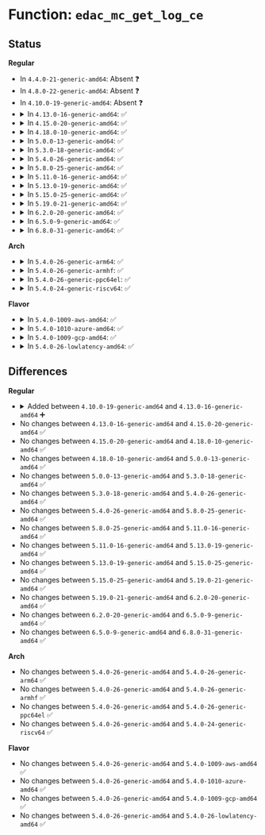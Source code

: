 # Function: <code>edac_mc_get_log_ce</code>

## Status
<b>Regular</b>
<ul>
<li>
In <code>4.4.0-21-generic-amd64</code>: Absent ❓
</li>
<li>
In <code>4.8.0-22-generic-amd64</code>: Absent ❓
</li>
<li>
In <code>4.10.0-19-generic-amd64</code>: Absent ❓
</li>
<li>
<details>
<summary>In <code>4.13.0-16-generic-amd64</code>: ✅</summary>

```c
int edac_mc_get_log_ce()
```

```json
{
  "name": "edac_mc_get_log_ce",
  "collision_type": "Unique Global",
  "inline_type": "No",
  "funcs": [
    {
      "addr": 18446744071586572944,
      "name": "edac_mc_get_log_ce",
      "external": true,
      "loc": "drivers/edac/edac_mc_sysfs.c:37",
      "file": "drivers/edac/edac_mc_sysfs.c",
      "inline": "seen, unknown",
      "caller_inline": [],
      "caller_func": [
        "drivers/edac/edac_mc.c:edac_raw_mc_handle_error"
      ]
    }
  ],
  "symbols": [
    {
      "addr": 18446744071586572944,
      "name": "edac_mc_get_log_ce",
      "section": ".text",
      "bind": "STB_GLOBAL",
      "size": 17
    }
  ]
}
```
</details>
</li>
<li>
<details>
<summary>In <code>4.15.0-20-generic-amd64</code>: ✅</summary>

```c
int edac_mc_get_log_ce()
```

```json
{
  "name": "edac_mc_get_log_ce",
  "collision_type": "Unique Global",
  "inline_type": "No",
  "funcs": [
    {
      "addr": 18446744071587039984,
      "name": "edac_mc_get_log_ce",
      "external": true,
      "loc": "drivers/edac/edac_mc_sysfs.c:37",
      "file": "drivers/edac/edac_mc_sysfs.c",
      "inline": "seen, unknown",
      "caller_inline": [],
      "caller_func": [
        "drivers/edac/edac_mc.c:edac_raw_mc_handle_error"
      ]
    }
  ],
  "symbols": [
    {
      "addr": 18446744071587039984,
      "name": "edac_mc_get_log_ce",
      "section": ".text",
      "bind": "STB_GLOBAL",
      "size": 17
    }
  ]
}
```
</details>
</li>
<li>
<details>
<summary>In <code>4.18.0-10-generic-amd64</code>: ✅</summary>

```c
int edac_mc_get_log_ce()
```

```json
{
  "name": "edac_mc_get_log_ce",
  "collision_type": "Unique Global",
  "inline_type": "No",
  "funcs": [
    {
      "addr": 18446744071587338368,
      "name": "edac_mc_get_log_ce",
      "external": true,
      "loc": "drivers/edac/edac_mc_sysfs.c:37",
      "file": "drivers/edac/edac_mc_sysfs.c",
      "inline": "seen, unknown",
      "caller_inline": [],
      "caller_func": [
        "drivers/edac/edac_mc.c:edac_raw_mc_handle_error"
      ]
    }
  ],
  "symbols": [
    {
      "addr": 18446744071587338368,
      "name": "edac_mc_get_log_ce",
      "section": ".text",
      "bind": "STB_GLOBAL",
      "size": 17
    }
  ]
}
```
</details>
</li>
<li>
<details>
<summary>In <code>5.0.0-13-generic-amd64</code>: ✅</summary>

```c
int edac_mc_get_log_ce()
```

```json
{
  "name": "edac_mc_get_log_ce",
  "collision_type": "Unique Global",
  "inline_type": "No",
  "funcs": [
    {
      "addr": 18446744071587516704,
      "name": "edac_mc_get_log_ce",
      "external": true,
      "loc": "drivers/edac/edac_mc_sysfs.c:37",
      "file": "drivers/edac/edac_mc_sysfs.c",
      "inline": "seen, unknown",
      "caller_inline": [],
      "caller_func": [
        "drivers/edac/edac_mc.c:edac_raw_mc_handle_error"
      ]
    }
  ],
  "symbols": [
    {
      "addr": 18446744071587516704,
      "name": "edac_mc_get_log_ce",
      "section": ".text",
      "bind": "STB_GLOBAL",
      "size": 17
    }
  ]
}
```
</details>
</li>
<li>
<details>
<summary>In <code>5.3.0-18-generic-amd64</code>: ✅</summary>

```c
int edac_mc_get_log_ce()
```

```json
{
  "name": "edac_mc_get_log_ce",
  "collision_type": "Unique Global",
  "inline_type": "No",
  "funcs": [
    {
      "addr": 18446744071587790560,
      "name": "edac_mc_get_log_ce",
      "external": true,
      "loc": "drivers/edac/edac_mc_sysfs.c:37",
      "file": "drivers/edac/edac_mc_sysfs.c",
      "inline": "seen, unknown",
      "caller_inline": [],
      "caller_func": [
        "drivers/edac/edac_mc.c:edac_raw_mc_handle_error"
      ]
    }
  ],
  "symbols": [
    {
      "addr": 18446744071587790560,
      "name": "edac_mc_get_log_ce",
      "section": ".text",
      "bind": "STB_GLOBAL",
      "size": 17
    }
  ]
}
```
</details>
</li>
<li>
<details>
<summary>In <code>5.4.0-26-generic-amd64</code>: ✅</summary>

```c
int edac_mc_get_log_ce()
```

```json
{
  "name": "edac_mc_get_log_ce",
  "collision_type": "Unique Global",
  "inline_type": "No",
  "funcs": [
    {
      "addr": 18446744071587995296,
      "name": "edac_mc_get_log_ce",
      "external": true,
      "loc": "drivers/edac/edac_mc_sysfs.c:37",
      "file": "drivers/edac/edac_mc_sysfs.c",
      "inline": "seen, unknown",
      "caller_inline": [],
      "caller_func": [
        "drivers/edac/edac_mc.c:edac_raw_mc_handle_error"
      ]
    }
  ],
  "symbols": [
    {
      "addr": 18446744071587995296,
      "name": "edac_mc_get_log_ce",
      "section": ".text",
      "bind": "STB_GLOBAL",
      "size": 17
    }
  ]
}
```
</details>
</li>
<li>
<details>
<summary>In <code>5.8.0-25-generic-amd64</code>: ✅</summary>

```c
int edac_mc_get_log_ce()
```

```json
{
  "name": "edac_mc_get_log_ce",
  "collision_type": "Unique Global",
  "inline_type": "No",
  "funcs": [
    {
      "addr": 18446744071588849296,
      "name": "edac_mc_get_log_ce",
      "external": true,
      "loc": "drivers/edac/edac_mc_sysfs.c:37",
      "file": "drivers/edac/edac_mc_sysfs.c",
      "inline": "seen, unknown",
      "caller_inline": [],
      "caller_func": [
        "drivers/edac/edac_mc.c:edac_ce_error"
      ]
    }
  ],
  "symbols": [
    {
      "addr": 18446744071588849296,
      "name": "edac_mc_get_log_ce",
      "section": ".text",
      "bind": "STB_GLOBAL",
      "size": 17
    }
  ]
}
```
</details>
</li>
<li>
<details>
<summary>In <code>5.11.0-16-generic-amd64</code>: ✅</summary>

```c
int edac_mc_get_log_ce()
```

```json
{
  "name": "edac_mc_get_log_ce",
  "collision_type": "Unique Global",
  "inline_type": "No",
  "funcs": [
    {
      "addr": 18446744071588864720,
      "name": "edac_mc_get_log_ce",
      "external": true,
      "loc": "drivers/edac/edac_mc_sysfs.c:37",
      "file": "drivers/edac/edac_mc_sysfs.c",
      "inline": "seen, unknown",
      "caller_inline": [],
      "caller_func": [
        "drivers/edac/edac_mc.c:edac_ce_error"
      ]
    }
  ],
  "symbols": [
    {
      "addr": 18446744071588864720,
      "name": "edac_mc_get_log_ce",
      "section": ".text",
      "bind": "STB_GLOBAL",
      "size": 17
    }
  ]
}
```
</details>
</li>
<li>
<details>
<summary>In <code>5.13.0-19-generic-amd64</code>: ✅</summary>

```c
int edac_mc_get_log_ce()
```

```json
{
  "name": "edac_mc_get_log_ce",
  "collision_type": "Unique Global",
  "inline_type": "No",
  "funcs": [
    {
      "addr": 18446744071588751712,
      "name": "edac_mc_get_log_ce",
      "external": true,
      "loc": "drivers/edac/edac_mc_sysfs.c:37",
      "file": "drivers/edac/edac_mc_sysfs.c",
      "inline": "seen, unknown",
      "caller_inline": [],
      "caller_func": [
        "drivers/edac/edac_mc.c:edac_ce_error"
      ]
    }
  ],
  "symbols": [
    {
      "addr": 18446744071588751712,
      "name": "edac_mc_get_log_ce",
      "section": ".text",
      "bind": "STB_GLOBAL",
      "size": 17
    }
  ]
}
```
</details>
</li>
<li>
<details>
<summary>In <code>5.15.0-25-generic-amd64</code>: ✅</summary>

```c
int edac_mc_get_log_ce()
```

```json
{
  "name": "edac_mc_get_log_ce",
  "collision_type": "Unique Global",
  "inline_type": "No",
  "funcs": [
    {
      "addr": 18446744071589443168,
      "name": "edac_mc_get_log_ce",
      "external": true,
      "loc": "drivers/edac/edac_mc_sysfs.c:37",
      "file": "drivers/edac/edac_mc_sysfs.c",
      "inline": "seen, unknown",
      "caller_inline": [],
      "caller_func": [
        "drivers/edac/edac_mc.c:edac_ce_error"
      ]
    }
  ],
  "symbols": [
    {
      "addr": 18446744071589443168,
      "name": "edac_mc_get_log_ce",
      "section": ".text",
      "bind": "STB_GLOBAL",
      "size": 17
    }
  ]
}
```
</details>
</li>
<li>
<details>
<summary>In <code>5.19.0-21-generic-amd64</code>: ✅</summary>

```c
int edac_mc_get_log_ce()
```

```json
{
  "name": "edac_mc_get_log_ce",
  "collision_type": "Unique Global",
  "inline_type": "No",
  "funcs": [
    {
      "addr": 18446744071590921584,
      "name": "edac_mc_get_log_ce",
      "external": true,
      "loc": "drivers/edac/edac_mc_sysfs.c:37",
      "file": "drivers/edac/edac_mc_sysfs.c",
      "inline": "seen, unknown",
      "caller_inline": [],
      "caller_func": [
        "drivers/edac/edac_mc.c:edac_raw_mc_handle_error"
      ]
    }
  ],
  "symbols": [
    {
      "addr": 18446744071590921584,
      "name": "edac_mc_get_log_ce",
      "section": ".text",
      "bind": "STB_GLOBAL",
      "size": 21
    }
  ]
}
```
</details>
</li>
<li>
<details>
<summary>In <code>6.2.0-20-generic-amd64</code>: ✅</summary>

```c
int edac_mc_get_log_ce()
```

```json
{
  "name": "edac_mc_get_log_ce",
  "collision_type": "Unique Global",
  "inline_type": "No",
  "funcs": [
    {
      "addr": 18446744071592620912,
      "name": "edac_mc_get_log_ce",
      "external": true,
      "loc": "drivers/edac/edac_mc_sysfs.c:37",
      "file": "drivers/edac/edac_mc_sysfs.c",
      "inline": "seen, unknown",
      "caller_inline": [],
      "caller_func": [
        "drivers/edac/edac_mc.c:edac_raw_mc_handle_error"
      ]
    }
  ],
  "symbols": [
    {
      "addr": 18446744071592620912,
      "name": "edac_mc_get_log_ce",
      "section": ".text",
      "bind": "STB_GLOBAL",
      "size": 21
    }
  ]
}
```
</details>
</li>
<li>
<details>
<summary>In <code>6.5.0-9-generic-amd64</code>: ✅</summary>

```c
int edac_mc_get_log_ce()
```

```json
{
  "name": "edac_mc_get_log_ce",
  "collision_type": "Unique Global",
  "inline_type": "No",
  "funcs": [
    {
      "addr": 18446744071593051504,
      "name": "edac_mc_get_log_ce",
      "external": true,
      "loc": "drivers/edac/edac_mc_sysfs.c:37",
      "file": "drivers/edac/edac_mc_sysfs.c",
      "inline": "seen, unknown",
      "caller_inline": [],
      "caller_func": [
        "drivers/edac/edac_mc.c:edac_raw_mc_handle_error"
      ]
    }
  ],
  "symbols": [
    {
      "addr": 18446744071593051504,
      "name": "edac_mc_get_log_ce",
      "section": ".text",
      "bind": "STB_GLOBAL",
      "size": 21
    }
  ]
}
```
</details>
</li>
<li>
<details>
<summary>In <code>6.8.0-31-generic-amd64</code>: ✅</summary>

```c
int edac_mc_get_log_ce()
```

```json
{
  "name": "edac_mc_get_log_ce",
  "collision_type": "Unique Global",
  "inline_type": "No",
  "funcs": [
    {
      "addr": 18446744071593803296,
      "name": "edac_mc_get_log_ce",
      "external": true,
      "loc": "drivers/edac/edac_mc_sysfs.c:37",
      "file": "drivers/edac/edac_mc_sysfs.c",
      "inline": "seen, unknown",
      "caller_inline": [],
      "caller_func": [
        "drivers/edac/edac_mc.c:edac_raw_mc_handle_error"
      ]
    }
  ],
  "symbols": [
    {
      "addr": 18446744071593803296,
      "name": "edac_mc_get_log_ce",
      "section": ".text",
      "bind": "STB_GLOBAL",
      "size": 21
    }
  ]
}
```
</details>
</li>
</ul>
<b>Arch</b>
<ul>
<li>
<details>
<summary>In <code>5.4.0-26-generic-arm64</code>: ✅</summary>

```c
int edac_mc_get_log_ce()
```

```json
{
  "name": "edac_mc_get_log_ce",
  "collision_type": "Unique Global",
  "inline_type": "No",
  "funcs": [
    {
      "addr": 18446603336501240216,
      "name": "edac_mc_get_log_ce",
      "external": true,
      "loc": "drivers/edac/edac_mc_sysfs.c:37",
      "file": "drivers/edac/edac_mc_sysfs.c",
      "inline": "seen, unknown",
      "caller_inline": [],
      "caller_func": [
        "drivers/edac/edac_mc.c:edac_raw_mc_handle_error"
      ]
    }
  ],
  "symbols": [
    {
      "addr": 18446603336501240216,
      "name": "edac_mc_get_log_ce",
      "section": ".text",
      "bind": "STB_GLOBAL",
      "size": 32
    }
  ]
}
```
</details>
</li>
<li>
<details>
<summary>In <code>5.4.0-26-generic-armhf</code>: ✅</summary>

```c
int edac_mc_get_log_ce()
```

```json
{
  "name": "edac_mc_get_log_ce",
  "collision_type": "Unique Global",
  "inline_type": "No",
  "funcs": [
    {
      "addr": 3233743808,
      "name": "edac_mc_get_log_ce",
      "external": true,
      "loc": "drivers/edac/edac_mc_sysfs.c:37",
      "file": "drivers/edac/edac_mc_sysfs.c",
      "inline": "seen, unknown",
      "caller_inline": [],
      "caller_func": [
        "drivers/edac/edac_mc.c:edac_raw_mc_handle_error"
      ]
    }
  ],
  "symbols": [
    {
      "addr": 3233743808,
      "name": "edac_mc_get_log_ce",
      "section": ".text",
      "bind": "STB_GLOBAL",
      "size": 36
    }
  ]
}
```
</details>
</li>
<li>
<details>
<summary>In <code>5.4.0-26-generic-ppc64el</code>: ✅</summary>

```c
int edac_mc_get_log_ce()
```

```json
{
  "name": "edac_mc_get_log_ce",
  "collision_type": "Unique Global",
  "inline_type": "No",
  "funcs": [
    {
      "addr": 13835058055294772624,
      "name": "edac_mc_get_log_ce",
      "external": true,
      "loc": "drivers/edac/edac_mc_sysfs.c:37",
      "file": "drivers/edac/edac_mc_sysfs.c",
      "inline": "seen, unknown",
      "caller_inline": [],
      "caller_func": [
        "drivers/edac/edac_mc.c:edac_raw_mc_handle_error"
      ]
    }
  ],
  "symbols": [
    {
      "addr": 13835058055294772624,
      "name": "edac_mc_get_log_ce",
      "section": ".text",
      "bind": "STB_GLOBAL",
      "size": 28
    }
  ]
}
```
</details>
</li>
<li>
<details>
<summary>In <code>5.4.0-24-generic-riscv64</code>: ✅</summary>

```c
int edac_mc_get_log_ce()
```

```json
{
  "name": "edac_mc_get_log_ce",
  "collision_type": "Unique Global",
  "inline_type": "No",
  "funcs": [
    {
      "addr": 18446743936277933598,
      "name": "edac_mc_get_log_ce",
      "external": true,
      "loc": "drivers/edac/edac_mc_sysfs.c:37",
      "file": "drivers/edac/edac_mc_sysfs.c",
      "inline": "seen, unknown",
      "caller_inline": [],
      "caller_func": [
        "drivers/edac/edac_mc.c:edac_raw_mc_handle_error"
      ]
    }
  ],
  "symbols": [
    {
      "addr": 18446743936277933598,
      "name": "edac_mc_get_log_ce",
      "section": ".text",
      "bind": "STB_GLOBAL",
      "size": 34
    }
  ]
}
```
</details>
</li>
</ul>
<b>Flavor</b>
<ul>
<li>
<details>
<summary>In <code>5.4.0-1009-aws-amd64</code>: ✅</summary>

```c
int edac_mc_get_log_ce()
```

```json
{
  "name": "edac_mc_get_log_ce",
  "collision_type": "Unique Global",
  "inline_type": "No",
  "funcs": [
    {
      "addr": 18446744071587626272,
      "name": "edac_mc_get_log_ce",
      "external": true,
      "loc": "drivers/edac/edac_mc_sysfs.c:37",
      "file": "drivers/edac/edac_mc_sysfs.c",
      "inline": "seen, unknown",
      "caller_inline": [],
      "caller_func": [
        "drivers/edac/edac_mc.c:edac_raw_mc_handle_error"
      ]
    }
  ],
  "symbols": [
    {
      "addr": 18446744071587626272,
      "name": "edac_mc_get_log_ce",
      "section": ".text",
      "bind": "STB_GLOBAL",
      "size": 17
    }
  ]
}
```
</details>
</li>
<li>
<details>
<summary>In <code>5.4.0-1010-azure-amd64</code>: ✅</summary>

```c
int edac_mc_get_log_ce()
```

```json
{
  "name": "edac_mc_get_log_ce",
  "collision_type": "Unique Global",
  "inline_type": "No",
  "funcs": [
    {
      "addr": 18446744071587394288,
      "name": "edac_mc_get_log_ce",
      "external": true,
      "loc": "drivers/edac/edac_mc_sysfs.c:37",
      "file": "drivers/edac/edac_mc_sysfs.c",
      "inline": "seen, unknown",
      "caller_inline": [],
      "caller_func": [
        "drivers/edac/edac_mc.c:edac_raw_mc_handle_error"
      ]
    }
  ],
  "symbols": [
    {
      "addr": 18446744071587394288,
      "name": "edac_mc_get_log_ce",
      "section": ".text",
      "bind": "STB_GLOBAL",
      "size": 17
    }
  ]
}
```
</details>
</li>
<li>
<details>
<summary>In <code>5.4.0-1009-gcp-amd64</code>: ✅</summary>

```c
int edac_mc_get_log_ce()
```

```json
{
  "name": "edac_mc_get_log_ce",
  "collision_type": "Unique Global",
  "inline_type": "No",
  "funcs": [
    {
      "addr": 18446744071587951440,
      "name": "edac_mc_get_log_ce",
      "external": true,
      "loc": "drivers/edac/edac_mc_sysfs.c:37",
      "file": "drivers/edac/edac_mc_sysfs.c",
      "inline": "seen, unknown",
      "caller_inline": [],
      "caller_func": [
        "drivers/edac/edac_mc.c:edac_raw_mc_handle_error"
      ]
    }
  ],
  "symbols": [
    {
      "addr": 18446744071587951440,
      "name": "edac_mc_get_log_ce",
      "section": ".text",
      "bind": "STB_GLOBAL",
      "size": 17
    }
  ]
}
```
</details>
</li>
<li>
<details>
<summary>In <code>5.4.0-26-lowlatency-amd64</code>: ✅</summary>

```c
int edac_mc_get_log_ce()
```

```json
{
  "name": "edac_mc_get_log_ce",
  "collision_type": "Unique Global",
  "inline_type": "No",
  "funcs": [
    {
      "addr": 18446744071588066784,
      "name": "edac_mc_get_log_ce",
      "external": true,
      "loc": "drivers/edac/edac_mc_sysfs.c:37",
      "file": "drivers/edac/edac_mc_sysfs.c",
      "inline": "seen, unknown",
      "caller_inline": [],
      "caller_func": [
        "drivers/edac/edac_mc.c:edac_raw_mc_handle_error"
      ]
    }
  ],
  "symbols": [
    {
      "addr": 18446744071588066784,
      "name": "edac_mc_get_log_ce",
      "section": ".text",
      "bind": "STB_GLOBAL",
      "size": 17
    }
  ]
}
```
</details>
</li>
</ul>

## Differences
<b>Regular</b>
<ul>
<li>
<details>
<summary>Added between <code>4.10.0-19-generic-amd64</code> and <code>4.13.0-16-generic-amd64</code> ➕</summary>

```c
int edac_mc_get_log_ce()
```
</details>
</li>
<li>
No changes between <code>4.13.0-16-generic-amd64</code> and <code>4.15.0-20-generic-amd64</code> ✅
</li>
<li>
No changes between <code>4.15.0-20-generic-amd64</code> and <code>4.18.0-10-generic-amd64</code> ✅
</li>
<li>
No changes between <code>4.18.0-10-generic-amd64</code> and <code>5.0.0-13-generic-amd64</code> ✅
</li>
<li>
No changes between <code>5.0.0-13-generic-amd64</code> and <code>5.3.0-18-generic-amd64</code> ✅
</li>
<li>
No changes between <code>5.3.0-18-generic-amd64</code> and <code>5.4.0-26-generic-amd64</code> ✅
</li>
<li>
No changes between <code>5.4.0-26-generic-amd64</code> and <code>5.8.0-25-generic-amd64</code> ✅
</li>
<li>
No changes between <code>5.8.0-25-generic-amd64</code> and <code>5.11.0-16-generic-amd64</code> ✅
</li>
<li>
No changes between <code>5.11.0-16-generic-amd64</code> and <code>5.13.0-19-generic-amd64</code> ✅
</li>
<li>
No changes between <code>5.13.0-19-generic-amd64</code> and <code>5.15.0-25-generic-amd64</code> ✅
</li>
<li>
No changes between <code>5.15.0-25-generic-amd64</code> and <code>5.19.0-21-generic-amd64</code> ✅
</li>
<li>
No changes between <code>5.19.0-21-generic-amd64</code> and <code>6.2.0-20-generic-amd64</code> ✅
</li>
<li>
No changes between <code>6.2.0-20-generic-amd64</code> and <code>6.5.0-9-generic-amd64</code> ✅
</li>
<li>
No changes between <code>6.5.0-9-generic-amd64</code> and <code>6.8.0-31-generic-amd64</code> ✅
</li>
</ul>
<b>Arch</b>
<ul>
<li>
No changes between <code>5.4.0-26-generic-amd64</code> and <code>5.4.0-26-generic-arm64</code> ✅
</li>
<li>
No changes between <code>5.4.0-26-generic-amd64</code> and <code>5.4.0-26-generic-armhf</code> ✅
</li>
<li>
No changes between <code>5.4.0-26-generic-amd64</code> and <code>5.4.0-26-generic-ppc64el</code> ✅
</li>
<li>
No changes between <code>5.4.0-26-generic-amd64</code> and <code>5.4.0-24-generic-riscv64</code> ✅
</li>
</ul>
<b>Flavor</b>
<ul>
<li>
No changes between <code>5.4.0-26-generic-amd64</code> and <code>5.4.0-1009-aws-amd64</code> ✅
</li>
<li>
No changes between <code>5.4.0-26-generic-amd64</code> and <code>5.4.0-1010-azure-amd64</code> ✅
</li>
<li>
No changes between <code>5.4.0-26-generic-amd64</code> and <code>5.4.0-1009-gcp-amd64</code> ✅
</li>
<li>
No changes between <code>5.4.0-26-generic-amd64</code> and <code>5.4.0-26-lowlatency-amd64</code> ✅
</li>
</ul>
